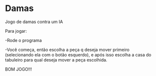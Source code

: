 # Damas
Jogo de damas contra um IA

Para jogar:




-Rode o programa 




-Você começa, então escolha a peça q deseja mover primeiro (selecionando ela com o botão esquerdo), e após isso escolha a casa do tabuleiro para qual deseja mover a peça escolhida.






BOM JOGO!!!
